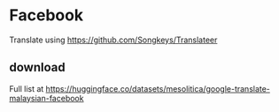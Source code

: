 # Facebook

Translate using https://github.com/Songkeys/Translateer

## download

Full list at https://huggingface.co/datasets/mesolitica/google-translate-malaysian-facebook